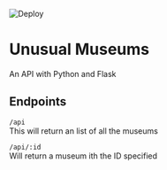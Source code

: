 ![Deploy](https://github.com/damsean102/unusual-museums-api/workflows/Deploy/badge.svg?branch=master)

# Unusual Museums
An API with Python and Flask


## Endpoints
`/api`<br>
This will return an list of all the museums

`/api/:id`<br>
Will return a museum ith the ID specified
